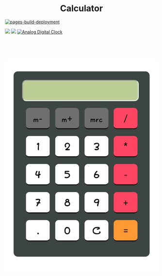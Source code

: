 <h1 align="center"> Calculator </h1>

[![pages-build-deployment](https://github.com/misskalyani/Kalyani-Calculator-2024/actions/workflows/pages/pages-build-deployment/badge.svg?branch=main)](https://github.com/misskalyani/Kalyani-Calculator-2024/actions/workflows/pages/pages-build-deployment)

[![](https://visitcount.itsvg.in/api?id=misskalyani&icon=0&color=0)](https://visitcount.itsvg.in)
![](https://img.shields.io/github/followers/misskalyani?style=social)
 [![Analog Digital Clock](https://img.shields.io/badge/Visit-blue.svg)](https://misskalyani.github.io/Analog-Digital-Clock-Website/)

<br><br><br>
<!--- <center><img src="calculator.jpg" width="300" height="300" /></center>--->

<p align="center" height="50" width="50">

  <img src="calculator.jpg ">


</p>
